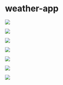 # weather-app

![](https://imgur.com/hptBUGM.png)

![](https://imgur.com/m31Dyxo.png)

![](https://imgur.com/mMzn947.png)

![](https://imgur.com/C4CJOCI.png)

![](https://imgur.com/Mz78W7Z.png)

![](https://imgur.com/Jrh7KAQ.png)

![](https://imgur.com/9UB1KgG.png)


